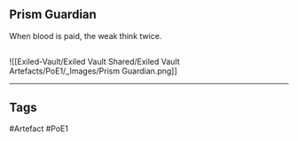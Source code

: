 ## Prism Guardian
When blood is paid, the weak think twice.
##
![[Exiled-Vault/Exiled Vault Shared/Exiled Vault Artefacts/PoE1/_Images/Prism Guardian.png]]

---
## Tags
#Artefact
#PoE1